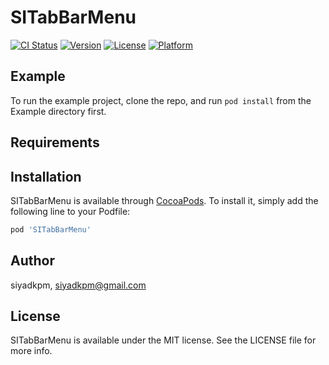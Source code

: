 # SITabBarMenu

[![CI Status](https://img.shields.io/travis/siyadkpm/SITabBarMenu.svg?style=flat)](https://travis-ci.org/siyadkpm/SITabBarMenu)
[![Version](https://img.shields.io/cocoapods/v/SITabBarMenu.svg?style=flat)](https://cocoapods.org/pods/SITabBarMenu)
[![License](https://img.shields.io/cocoapods/l/SITabBarMenu.svg?style=flat)](https://cocoapods.org/pods/SITabBarMenu)
[![Platform](https://img.shields.io/cocoapods/p/SITabBarMenu.svg?style=flat)](https://cocoapods.org/pods/SITabBarMenu)

## Example

To run the example project, clone the repo, and run `pod install` from the Example directory first.

## Requirements

## Installation

SITabBarMenu is available through [CocoaPods](https://cocoapods.org). To install
it, simply add the following line to your Podfile:

```ruby
pod 'SITabBarMenu'
```

## Author

siyadkpm, siyadkpm@gmail.com

## License

SITabBarMenu is available under the MIT license. See the LICENSE file for more info.
